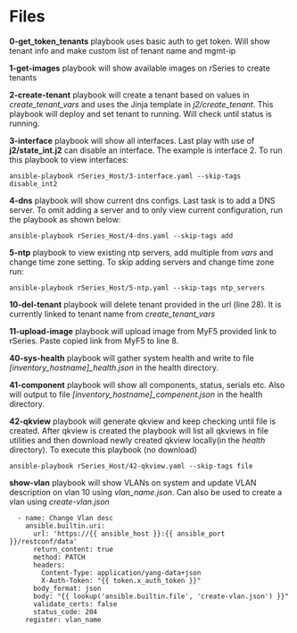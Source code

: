# Files 

**0-get_token_tenants** playbook uses basic auth to get token. Will show tenant info and make custom list of tenant name and mgmt-ip

**1-get-images** playbook will show available images on rSeries to create tenants 

**2-create-tenant** playbook will create a tenant based on values in *create_tenant_vars* and uses the Jinja template in *j2/create_tenant*. This playbook will deploy and set tenant to running. Will check until status is running.

**3-interface** playbook will show all interfaces. Last play with use of **j2/state_int.j2** can disable an interface. The example is interface 2. To run this playbook to view interfaces:
```
ansible-playbook rSeries_Host/3-interface.yaml --skip-tags disable_int2
```

**4-dns** playbook will show current dns configs. Last task is to add a DNS server. To omit adding a server and to only view current configuration, run the playbook as shown below:
```
ansible-playbook rSeries_Host/4-dns.yaml --skip-tags add
```
**5-ntp** playbook to view existing ntp servers, add multiple from *vars* and change time zone setting. To skip adding servers and change time zone run:
```
ansible-playbook rSeries_Host/5-ntp.yaml --skip-tags ntp_servers
```

**10-del-tenant** playbook will delete tenant provided in the url (line 28). It is currently linked to tenant name from *create_tenant_vars*

**11-upload-image** playbook will upload image from MyF5 provided link to rSeries. Paste copied link from MyF5 to line 8.

**40-sys-health** playbook will gather system health and write to file *[inventory_hostname]_health.json* in the health directory.

**41-component** playbook will show all components, status, serials etc. Also will output to file *[inventory_hostname]_compenent.json* in the health directory. 

**42-qkview** playbook will generate qkview and keep checking until file is created. After qkview is created the playbook will list all qkviews in file utilities and then download newly created qkview locally(in the *health* directory). To execute this playbook (no download)
```
ansible-playbook rSeries_Host/42-qkview.yaml --skip-tags file
```

**show-vlan** playbook will show VLANs on system and update VLAN description on vlan 10 using *vlan_name.json*. Can also be used to create a vlan using *create-vlan.json*

```
  - name: Change Vlan desc 
    ansible.builtin.uri:
      url: 'https://{{ ansible_host }}:{{ ansible_port }}/restconf/data'
      return_content: true 
      method: PATCH 
      headers:
        Content-Type: application/yang-data+json
        X-Auth-Token: "{{ token.x_auth_token }}"
      body_format: json
      body: "{{ lookup('ansible.builtin.file', 'create-vlan.json') }}"
      validate_certs: false
      status_code: 204
    register: vlan_name
 ```